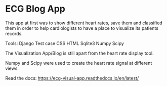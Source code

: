 # ECG Blog App
This app at first was to show different heart rates, save them and classified them in order to help cardiologists to have a place to visualize its patients records.

Tools: 
Django 
Test case
CSS
HTML
Sqlite3
Numpy
Scipy

The Visualization App/Blog is still apart from the heart rate display tool. 

Numpy and Scipy were used to create the heart rate signal at different views.

Read the docs: https://ecg-visual-app.readthedocs.io/en/latest/
